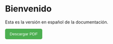 # Bienvenido
Esta es la versión en español de la documentación.

<p>
  <a href="./pdf/es/index.pdf" download>
    <button style="padding: 10px 15px; background-color: #4CAF50; color: white; border: none; border-radius: 5px; cursor: pointer;">
      Descargar PDF
    </button>
  </a>
</p>
